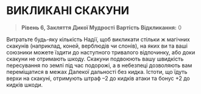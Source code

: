 ﻿# ВИКЛИКАНІ СКАКУНИ

> **Рівень 6, Закляття Дикої Мудрості**
> **Вартість Відкликання:** 0

Витратьте будь-яку кількість Надії, щоб викликати стільки ж магічних скакунів (наприклад, коней, верблюдів чи слонів), на яких ви та ваші союзники можете їздити до наступного тривалого відпочинку, або доки скакуни не отримають шкоду. Скакуни подвоюють вашу швидкість пересування по землі під час подорожі, а в небезпеці дозволяють вам переміщатися в межах Далекої дальності без кидка. Істоти, що їдуть верхи на скакуні, отримують штраф –2 до кидків атаки та бонус +2 до кидків шкоди.